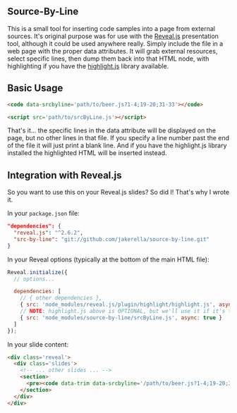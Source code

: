 Source-By-Line
----

This is a small tool for inserting code samples into a page from external sources. 
It's original purpose was for use with the [Reveal.js](https://github.com/hakimel/reveal.js/) 
presentation tool, although it could be used anywhere really. Simply include the 
file in a web page with the proper data attributes. It will grab external resources, 
select specific lines, then dump them back into that HTML node, with highlighting 
if you have the [highlight.js](http://highlightjs.org/) library available.


## Basic Usage

```html
<code data-srcbyline='path/to/beer.js?1-4;19-20;31-33'></code>

<script src='path/to/srcByLine.js'></script>
```

That's it... the specific lines in the data attribute will be displayed on the page, 
but no other lines in that file. If you specify a line number past the end of the 
file it will just print a blank line. And if you have the highlight.js library 
installed the highlighted HTML will be inserted instead.

## Integration with Reveal.js

So you want to use this on your Reveal.js slides? So did I! That's why I wrote it.

In your `package.json` file:

```json
"dependencies": {
  "reveal.js": "^2.6.2",
  "src-by-line": "git://github.com/jakerella/source-by-line.git"
}
```

In your Reveal options (typically at the bottom of the main HTML file):

```js
Reveal.initialize({
  // options...

  dependencies: [
    // { other dependencies },
    { src: 'node_modules/reveal.js/plugin/highlight/highlight.js', async: true, callback: function() { hljs.initHighlightingOnLoad(); } },
    // NOTE: highlight.js above is OPTIONAL, but we'll use it if it's there
    { src: 'node_modules/source-by-line/srcByLine.js', async: true }
  ]
});
```

In your slide content:

```html
<div class='reveal'>
  <div class='slides'>
    <!-- ... other slides ... -->
    <section>
      <pre><code data-trim data-srcbyline='/path/to/beer.js?1-4;19-20;31-33'></code></pre>
    </section>
  </div>
</div>
```

